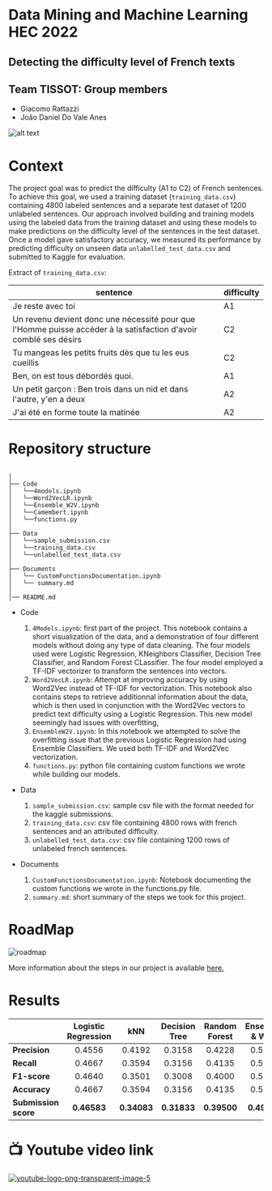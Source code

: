 # Data Mining and Machine Learning HEC 2022
## Detecting the difficulty level of French texts


## Team TISSOT: Group members
* Giacomo Rattazzi
* João Daniel Do Vale Anes 

![alt text](https://upload.wikimedia.org/wikipedia/commons/thumb/c/ce/Tissot_Logo.svg/2560px-Tissot_Logo.svg.png)


# Context 

The project goal was to predict the difficulty (A1 to C2) of French sentences. To achieve this goal, we used a training dataset (`training_data.csv`) containing 4800 labeled sentences and a separate test dataset of 1200 unlabeled sentences. Our approach involved building and training models using the labeled data from the training dataset and using these models to make predictions on the difficulty level of the sentences in the test dataset. Once a model gave satisfactory accuracy, we measured its performance by predicting difficulty on unseen data `unlabelled_test_data.csv` and submitted to Kaggle for evaluation.

Extract of `training_data.csv`:

| sentence  | difficulty |
| ------------- | ------------- |
| Je reste avec toi |  A1 |
| Un revenu devient donc une nécessité pour que l'Homme puisse accéder à la satisfaction d'avoir comblé ses désirs |  C2 |
| Tu mangeas les petits fruits dès que tu les eus cueillis | C2 | 
| Ben, on est tous débordés quoi. |  A1 | 
| Un petit garçon : Ben trois dans un nid et dans l'autre, y'en a deux | A2 | 
| J'ai été en forme toute la matinée | A2  | 

# Repository structure 
```

│
├── Code
│   └──4models.ipynb
│   └──Word2VecLR.ipynb
│   └──Ensemble_W2V.ipynb
│   └──Camembert.ipynb
│   └──functions.py
│
├── Data
│   └──sample_submission.csv
│   └──training_data.csv
│   └──unlabelled_test_data.csv 
│ 
├── Documents
│   └── CustomFunctionsDocumentation.ipynb
│   └── summary.md
│ 
│── README.md
```

* Code
  1. `4Models.ipynb`: first part of the project. This notebook contains a short visualization of the data, and a demonstration of four different models without doing any type of data cleaning. The four models used were Logistic Regression, KNeighbors Classifier, Decision Tree Classifier, and Random Forest CLassifier. The four model employed a TF-IDF vectorizer to transform the sentences into vectors. 
  2. `Word2VecLR.ipynb`: Attempt at improving accuracy by using Word2Vec instead of TF-IDF for vectorization. This notebook also contains steps to retrieve additionnal information about the data, which is then used in conjunction with the Word2Vec vectors to predict text difficulty using a Logistic Regression. This new model seemingly had issues with overfitting,
  3. `EnsembleW2V.ipynb`: In this notebook we attempted to solve the overfitting issue that the previous Logistic Regression had using Ensemble Classifiers. We used both TF-IDF and Word2Vec vectorization.
  4. `functions.py`: python file containing custom functions we wrote while building our models.

* Data
  1. `sample_submission.csv`: sample csv file with the format needed for the kaggle submissions.
  2. `training_data.csv`: csv file containing 4800 rows with french sentences and an attributed difficulty.
  3. `unlabelled_test_data.csv`: csv file containing 1200 rows of unlabeled french sentences.

* Documents
  1. `CustomFunctionsDocumentation.ipynb`: Notebook documenting the custom functions we wrote in the functions.py file.
  2. `summary.md`: short summary of the steps we took for this project.



# RoadMap

![roadmap](https://user-images.githubusercontent.com/114418718/209168203-15e7a47d-48f5-46aa-819d-a3236e90f14f.png)

More information about the steps in our project is available [here.](https://github.com/danieldovale/DMML2022_Tissot/blob/main/documents/summary.md)

# Results
| | Logistic Regression  | kNN | Decision Tree | Random Forest | Ensemble & W2V |
| ------------- | :-------------: | :-------------: | :-------------: | :-------------: | :-------------: | 
| **Precision**         | 0.4556 | 0.4192 | 0.3158 | 0.4228 | 0.5135
| **Recall**            | 0.4667 | 0.3594 | 0.3156 | 0.4135 | 0.5169
| **F1-score**          | 0.4640 | 0.3501 | 0.3008 | 0.4000 | 0.5135
| **Accuracy**          | 0.4667 | 0.3594 | 0.3156 | 0.4135 | 0.5121
| **Submission score**  | **0.46583** | **0.34083** | **0.31833** | **0.39500** | **0.49166**



# 📺 Youtube video link
[![youtube-logo-png-transparent-image-5](https://user-images.githubusercontent.com/114418718/209170346-bad7ab7e-3c07-43fd-8b9a-eb9e2ba360ff.png)](https://www.youtube.com/watch?v=X2feNkp1Vik)



